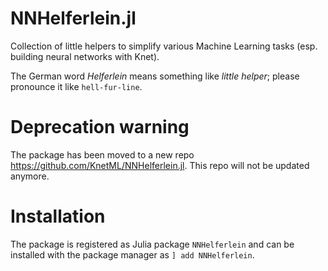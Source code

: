 # NNHelferlein.jl
Collection of little helpers to simplify various Machine Learning tasks
(esp. building neural networks with Knet).

The German word *Helferlein* means something like *little helper*;
please pronounce it like `hell-fur-line`.


# Deprecation warning

The package has been moved to a new repo
https://github.com/KnetML/NNHelferlein.jl.
This repo will not be updated anymore.


# Installation

The package is registered as Julia package `NNHelferlein` and can be 
installed with the package manager as `] add NNHelferlein`.

